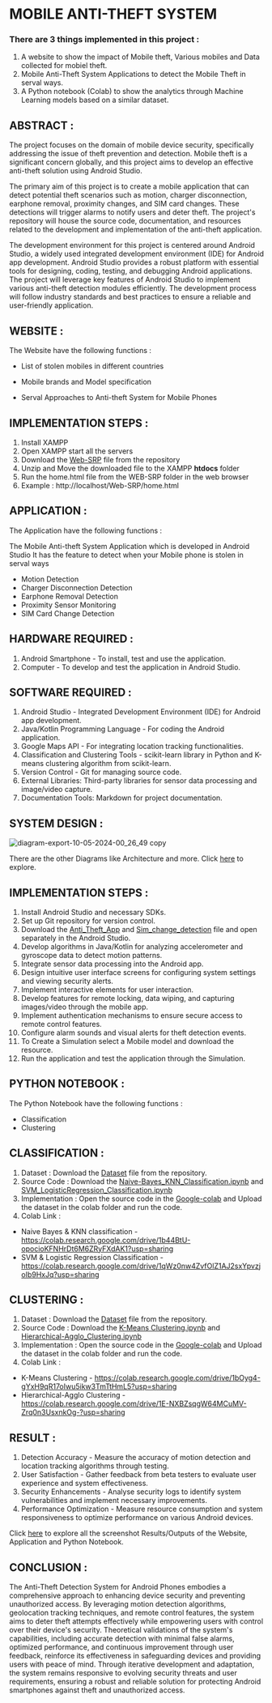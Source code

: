 # MOBILE ANTI-THEFT SYSTEM

### There are 3 things implemented in this project :
1. A website to show the impact of Mobile theft, Various mobiles and Data collected for mobiel theft.
2. Mobile Anti-Theft System Applications to detect the Mobile Theft in serval ways.
3. A Python notebook (Colab) to show the analytics through Machine Learning models based on a similar dataset.

## ABSTRACT :

The project focuses on the domain of mobile device security, specifically addressing the issue of theft prevention and detection. Mobile theft is a significant concern globally, and this project aims to develop an effective anti-theft solution using Android Studio.

The primary aim of this project is to create a mobile application that can detect potential theft scenarios such as motion, charger disconnection, earphone removal, proximity changes, and SIM card changes. These detections will trigger alarms to notify users and deter theft. The project's repository will house the source code, documentation, and resources related to the development and implementation of the anti-theft application.

The development environment for this project is centered around Android Studio, a widely used integrated development environment (IDE) for Android app development. Android Studio provides a robust platform with essential tools for designing, coding, testing, and debugging Android applications. The project will leverage key features of Android Studio to implement various anti-theft detection modules efficiently. The development process will follow industry standards and best practices to ensure a reliable and user-friendly application.

## WEBSITE :

The Website have the following functions :

- List of stolen mobiles in different countries
* Mobile brands and Model specification
+ Serval Approaches to Anti-theft System for Mobile Phones

## IMPLEMENTATION STEPS :
1. Install XAMPP
2. Open XAMPP start all the servers
3. Download the [Web-SRP](Web-SRP.zip) file from the repository
4. Unzip and Move the downloaded file to the XAMPP **htdocs** folder
5. Run the home.html file from the WEB-SRP folder in the web browser
6. Example : http://localhost/Web-SRP/home.html

## APPLICATION :

The Application have the following functions :

The Mobile Anti-theft System Application which is developed in Android Studio 
It has the feature to detect when your Mobile phone is stolen in serval ways
- Motion Detection
- Charger Disconnection Detection
- Earphone Removal Detection
- Proximity Sensor Monitoring
- SIM Card Change Detection

## HARDWARE REQUIRED :

1. Android Smartphone - To install, test and use the application.
2. Computer - To develop and test the application in Android Studio.

## SOFTWARE REQUIRED :

1. Android Studio - Integrated Development Environment (IDE) for Android app development.
2. Java/Kotlin Programming Language - For coding the Android application.
3. Google Maps API - For integrating location tracking functionalities.
4. Classification and Clustering Tools - scikit-learn library in Python and K-means clustering algorithm from scikit-learn.
5. Version Control - Git for managing source code.
6. External Libraries: Third-party libraries for sensor data processing and image/video capture.
7. Documentation Tools: Markdown for project documentation.

## SYSTEM DESIGN :

![diagram-export-10-05-2024-00_26_49 copy](https://github.com/JagadeeshR14/MobileAnti-theftSystem/assets/139132404/ed988464-7480-4277-a9a1-ca48eb1b6bc0)

There are the other Diagrams like Architecture and more. Click [here](Diagram) to explore.

## IMPLEMENTATION STEPS :

1. Install Android Studio and necessary SDKs.
2. Set up Git repository for version control.
3. Download the [Anti_Theft_App](Anti_Theft_App) and [Sim_change_detection](Sim_change_detection) file and open separately in the Android Studio.
4. Develop algorithms in Java/Kotlin for analyzing accelerometer and gyroscope data to detect motion patterns.
5. Integrate sensor data processing into the Android app.
6. Design intuitive user interface screens for configuring system settings and viewing security alerts.
7. Implement interactive elements for user interaction.
8. Develop features for remote locking, data wiping, and capturing images/video through the mobile app.
9. Implement authentication mechanisms to ensure secure access to remote control features.
10. Configure alarm sounds and visual alerts for theft detection events.
11. To Create a Simulation select a Mobile model and download the resource.
12. Run the application and test the application through the Simulation.

## PYTHON NOTEBOOK :

The Python Notebook have the following functions :
- Classification
- Clustering

## CLASSIFICATION :

1. Dataset : Download the [Dataset](PY_Colab/Dataset) file from the repository.
2. Source Code : Download the [Naive-Bayes_KNN_Classification.ipynb](PY_Colab/Naive-Bayes_KNN_Classification.ipynb) and [SVM_LogisticRegression_Classification.ipynb](PY_Colab/SVM_LogisticRegression_Classification.ipynb)
3. Implementation : Open the source code in the [Google-colab](https://colab.research.google.com) and Upload the dataset in the colab folder and run the code.
4. Colab Link :
+ Naive Bayes & KNN classification - https://colab.research.google.com/drive/1b44BtU-opocioKFNHrDt6M6ZRyFXdAK1?usp=sharing
+ SVM & Logistic Regression Classification - https://colab.research.google.com/drive/1qWz0nw4ZvfOlZ1AJ2sxYpvzjoIb9HxJq?usp=sharing

## CLUSTERING :

1. Dataset : Download the [Dataset](PY_Colab/Dataset) file from the repository.
2. Source Code : Download the [K-Means Clustering.ipynb](PY_Colab/K-Means_Clustering.ipynb) and [Hierarchical-Agglo_Clustering.ipynb](PY_Colab/Hierarchical-Agglo_Clustering.ipynb)
3. Implementation : Open the source code in the [Google-colab](https://colab.research.google.com) and Upload the dataset in the colab folder and run the code.
4. Colab Link :
+ K-Means Clustering - https://colab.research.google.com/drive/1bOyg4-gYxH9qR17oIwu5ikw3TmTtHmL5?usp=sharing
+ Hierarchical-Agglo Clustering - https://colab.research.google.com/drive/1E-NXBZsqgW64MCuMV-Zrq0n3UsxnkOg-?usp=sharing

## RESULT :

1. Detection Accuracy - Measure the accuracy of motion detection and location tracking algorithms through testing.
2. User Satisfaction - Gather feedback from beta testers to evaluate user experience and system effectiveness.
3. Security Enhancements - Analyse security logs to identify system vulnerabilities and implement necessary improvements.
4. Performance Optimization - Measure resource consumption and system responsiveness to optimize performance on various Android devices.

Click [here](Result) to explore all the screenshot Results/Outputs of the Website, Application and Python Notebook.

## CONCLUSION :

The Anti-Theft Detection System for Android Phones embodies a comprehensive approach to enhancing device security and preventing unauthorized access. By leveraging motion detection algorithms, geolocation tracking techniques, and remote control features, the system aims to deter theft attempts effectively while empowering users with control over their device's security. Theoretical validations of the system's capabilities, including accurate detection with minimal false alarms, optimized performance, and continuous improvement through user feedback, reinforce its effectiveness in safeguarding devices and providing users with peace of mind. Through iterative development and adaptation, the system remains responsive to evolving security threats and user requirements, ensuring a robust and reliable solution for protecting Android smartphones against theft and unauthorized access.
